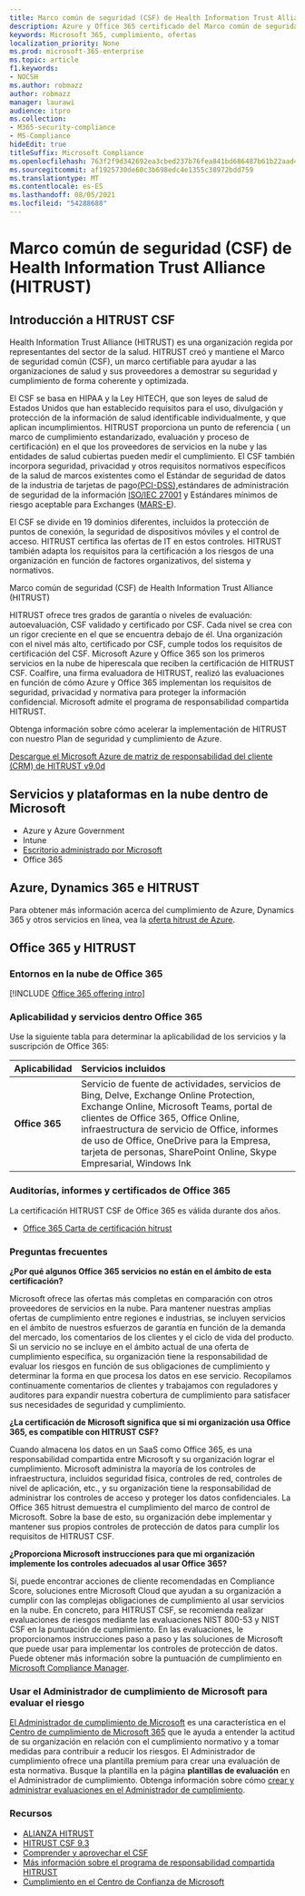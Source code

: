 ```yaml
---
title: Marco común de seguridad (CSF) de Health Information Trust Alliance (HITRUST)
description: Azure y Office 365 certificado del Marco común de seguridad (CSF) de Health Information Trust Alliance (HITRUST).
keywords: Microsoft 365, cumplimiento, ofertas
localization_priority: None
ms.prod: microsoft-365-enterprise
ms.topic: article
f1.keywords:
- NOCSH
ms.author: robmazz
author: robmazz
manager: laurawi
audience: itpro
ms.collection:
- M365-security-compliance
- MS-Compliance
hideEdit: true
titleSuffix: Microsoft Compliance
ms.openlocfilehash: 763f2f9d342692ea3cbed237b76fea841bd686487b61b22aad43ade42fec765f
ms.sourcegitcommit: af1925730de60c3b698edc4e1355c38972bdd759
ms.translationtype: MT
ms.contentlocale: es-ES
ms.lasthandoff: 08/05/2021
ms.locfileid: "54288688"
---
```

# <a name="health-information-trust-alliance-hitrust-common-security-framework-csf"></a>Marco común de seguridad (CSF) de Health Information Trust Alliance (HITRUST)

## <a name="hitrust-csf-overview"></a>Introducción a HITRUST CSF

Health Information Trust Alliance (HITRUST) es una organización regida por representantes del sector de la salud. HITRUST creó y mantiene el Marco de seguridad común (CSF), un marco certifiable para ayudar a las organizaciones de salud y sus proveedores a demostrar su seguridad y cumplimiento de forma coherente y optimizada.

El CSF se basa en HIPAA y la Ley HITECH, que son leyes de salud de Estados Unidos que han establecido requisitos para el uso, divulgación y protección de la información de salud identificable individualmente, y que aplican incumplimientos. HITRUST proporciona un punto de referencia ( un marco de cumplimiento estandarizado, evaluación y proceso de certificación) en el que los proveedores de servicios en la nube y las entidades de salud cubiertas pueden medir el cumplimiento. El CSF también incorpora seguridad, privacidad y otros requisitos normativos específicos de la salud de marcos existentes como el Estándar de seguridad de datos de la industria de tarjetas de pago[(PCI-DSS),](https://www.microsoft.com/trustcenter/compliance/pci)estándares de administración de seguridad de la información [ISO/IEC 27001](https://www.microsoft.com/trustcenter/compliance/iso-iec-27001) y Estándares mínimos de riesgo aceptable para Exchanges ([MARS-E](https://www.microsoft.com/trustcenter/compliance/mars-e)).

El CSF se divide en 19 dominios diferentes, incluidos la protección de puntos de conexión, la seguridad de dispositivos móviles y el control de acceso. HITRUST certifica las ofertas de IT en estos controles. HITRUST también adapta los requisitos para la certificación a los riesgos de una organización en función de factores organizativos, del sistema y normativos.

Marco común de seguridad (CSF) de Health Information Trust Alliance (HITRUST)

HITRUST ofrece tres grados de garantía o niveles de evaluación: autoevaluación, CSF validado y certificado por CSF. Cada nivel se crea con un rigor creciente en el que se encuentra debajo de él. Una organización con el nivel más alto, certificado por CSF, cumple todos los requisitos de certificación del CSF. Microsoft Azure y Office 365 son los primeros servicios en la nube de hiperescala que reciben la certificación de HITRUST CSF. Coalfire, una firma evaluadora de HITRUST, realizó las evaluaciones en función de cómo Azure y Office 365 implementan los requisitos de seguridad, privacidad y normativa para proteger la información confidencial. Microsoft admite el programa de responsabilidad compartida HITRUST.

Obtenga información sobre cómo acelerar la implementación de HITRUST con nuestro Plan de seguridad y cumplimiento de Azure.

[Descargue el Microsoft Azure de matriz de responsabilidad del cliente (CRM) de HITRUST v9.0d](https://servicetrust.microsoft.com/ViewPage/Blueprint?command=Download&downloadType=Document&downloadId=3ccde498-4761-4be0-be8b-cd8d379a3a4f&docTab=fc060920-cdb8-11e7-bacf-0bf52b09d912_Healthcare_Blueprint)

## <a name="microsoft-in-scope-cloud-platforms--services"></a>Servicios y plataformas en la nube dentro de Microsoft 

- Azure y Azure Government
- Intune
- [Escritorio administrado por Microsoft](/microsoft-365/managed-desktop/intro/compliance)
- Office 365

## <a name="azure-dynamics-365-and-hitrust"></a>Azure, Dynamics 365 e HITRUST

Para obtener más información acerca del cumplimiento de Azure, Dynamics 365 y otros servicios en línea, vea la [oferta hitrust de Azure](/azure/compliance/offerings/offering-hitrust).

## <a name="office-365-and-hitrust"></a>Office 365 y HITRUST

### <a name="office-365-cloud-environments"></a>Entornos en la nube de Office 365

[!INCLUDE [Office 365 offering intro](../includes/o365-offering-introduction.md)]

### <a name="office-365-applicability-and-in-scope-services"></a>Aplicabilidad y servicios dentro Office 365

Use la siguiente tabla para determinar la aplicabilidad de los servicios y la suscripción de Office 365:

| **Aplicabilidad** | **Servicios incluidos** |
|:------------------|:----------------------|
| **Office 365** | Servicio de fuente de actividades, servicios de Bing, Delve, Exchange Online Protection, Exchange Online, Microsoft Teams, portal de clientes de Office 365, Office Online, infraestructura de servicio de Office, informes de uso de Office, OneDrive para la Empresa, tarjeta de personas, SharePoint Online, Skype Empresarial, Windows Ink |

### <a name="office-365-audits-reports-and-certificates"></a>Auditorías, informes y certificados de Office 365

La certificación HITRUST CSF de Office 365 es válida durante dos años.

- [Office 365 Carta de certificación hitrust](https://aka.ms/O365HITRUSTcertification)

### <a name="frequently-asked-questions"></a>Preguntas frecuentes

**¿Por qué algunos Office 365 servicios no están en el ámbito de esta certificación?**

Microsoft ofrece las ofertas más completas en comparación con otros proveedores de servicios en la nube. Para mantener nuestras amplias ofertas de cumplimiento entre regiones e industrias, se incluyen servicios en el ámbito de nuestros esfuerzos de garantía en función de la demanda del mercado, los comentarios de los clientes y el ciclo de vida del producto. Si un servicio no se incluye en el ámbito actual de una oferta de cumplimiento específica, su organización tiene la responsabilidad de evaluar los riesgos en función de sus obligaciones de cumplimiento y determinar la forma en que procesa los datos en ese servicio. Recopilamos continuamente comentarios de clientes y trabajamos con reguladores y auditores para expandir nuestra cobertura de cumplimiento para satisfacer sus necesidades de seguridad y cumplimiento.

**¿La certificación de Microsoft significa que si mi organización usa Office 365, es compatible con HITRUST CSF?**

Cuando almacena los datos en un SaaS como Office 365, es una responsabilidad compartida entre Microsoft y su organización lograr el cumplimiento. Microsoft administra la mayoría de los controles de infraestructura, incluidos seguridad física, controles de red, controles de nivel de aplicación, etc., y su organización tiene la responsabilidad de administrar los controles de acceso y proteger los datos confidenciales. La Office 365 hitrust demuestra el cumplimiento del marco de control de Microsoft. Sobre la base de esto, su organización debe implementar y mantener sus propios controles de protección de datos para cumplir los requisitos de HITRUST CSF.

**¿Proporciona Microsoft instrucciones para que mi organización implemente los controles adecuados al usar Office 365?**

Sí, puede encontrar acciones de cliente recomendadas en Compliance Score, soluciones entre Microsoft Cloud que ayudan a su organización a cumplir con las complejas obligaciones de cumplimiento al usar servicios en la nube. En concreto, para HITRUST CSF, se recomienda realizar evaluaciones de riesgos mediante las evaluaciones NIST 800-53 y NIST CSF en la puntuación de cumplimiento. En las evaluaciones, le proporcionamos instrucciones paso a paso y las soluciones de Microsoft que puede usar para implementar los controles de protección de datos. Puede obtener más información sobre la puntuación de cumplimiento en [Microsoft Compliance Manager](/microsoft-365/compliance/compliance-manager).

### <a name="use-microsoft-compliance-manager-to-assess-your-risk"></a>Usar el Administrador de cumplimiento de Microsoft para evaluar el riesgo

[El Administrador de cumplimiento de Microsoft](/microsoft-365/compliance/compliance-manager) es una característica en el [Centro de cumplimiento de Microsoft 365](/microsoft-365/compliance/microsoft-365-compliance-center) que le ayuda a entender la actitud de su organización en relación con el cumplimiento normativo y a tomar medidas para contribuir a reducir los riesgos. El Administrador de cumplimiento ofrece una plantilla premium para crear una evaluación de esta normativa. Busque la plantilla en la página **plantillas de evaluación** en el Administrador de cumplimiento. Obtenga información sobre cómo [crear y administrar evaluaciones en el Administrador de cumplimiento](/microsoft-365/compliance/compliance-manager-assessments).

### <a name="resources"></a>Recursos

- [ALIANZA HITRUST](https://hitrustalliance.net/)
- [HITRUST CSF 9.3](https://hitrustalliance.net/csf-license-agreement/)
- [Comprender y aprovechar el CSF](https://hitrustalliance.net/understanding-leveraging-csf/)
- [Más información sobre el programa de responsabilidad compartida HITRUST](https://go.microsoft.com/fwlink/p/?linkid=2100268)
- [Cumplimiento en el Centro de Confianza de Microsoft](https://www.microsoft.com/trust-center/compliance/compliance-overview)

